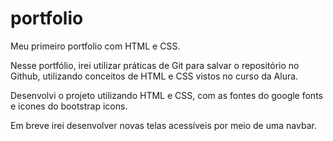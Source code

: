 # portfolio
Meu primeiro portfolio com HTML e CSS.

Nesse portfólio, irei  utilizar práticas de Git para salvar o repositório no Github, utilizando conceitos de HTML e CSS vistos no curso da Alura.

Desenvolvi o projeto utilizando HTML e CSS, com as fontes do google fonts e icones do bootstrap icons.

Em breve irei desenvolver novas telas acessíveis por meio de uma navbar.
